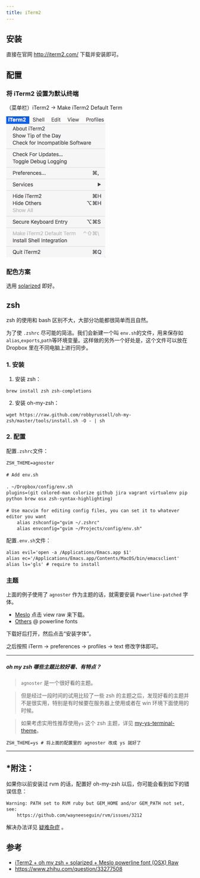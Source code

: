 ```yaml
---
title: iTerm2
---
```

## 安装

直接在官网 http://iterm2.com/ 下载并安装即可。

## 配置

### 将 iTerm2 设置为默认终端

（菜单栏）iTerm2 -> Make iTerm2 Default Term

![](/assets/iTerm_default.png)

### 配色方案

选用 [solarized](http://ethanschoonover.com/solarized) 即好。

## zsh

zsh 的使用和 bash 区别不大，大部分功能都很简单而且自然。

为了使 `.zshrc` 尽可能的简洁。我们会新建一个叫 `env.sh`的文件，用来保存如`alias`,`exports`,`path`等环境变量。这样做的另外一个好处是，这个文件可以放在 Dropbox 里在不同电脑上进行同步。

### 1. 安装

1. 安装 zsh：
```
brew install zsh zsh-completions
```

2. 安装 oh-my-zsh：
```
wget https://raw.github.com/robbyrussell/oh-my-zsh/master/tools/install.sh -O - | sh
```

### 2. 配置

配置`.zshrc`文件：

```
ZSH_THEME=agnoster

# Add env.sh

. ~/Dropbox/config/env.sh
plugins=(git colored-man colorize github jira vagrant virtualenv pip python brew osx zsh-syntax-highlighting)

# Use macvim for editing config files, you can set it to whatever editor you want 
    alias zshconfig="gvim ~/.zshrc"
    alias envconfig="gvim ~/Projects/config/env.sh"
```

配置`.env.sh`文件：

```
alias evil='open -a /Applications/Emacs.app $1'
alias ec='/Applications/Emacs.app/Contents/MacOS/bin/emacsclient'
alias ls='gls' # require to install 
```

### 主题

上面的例子使用了 `agnoster` 作为主题的话，就需要安装 `Powerline-patched` 字体。

- [Meslo](https://github.com/Lokaltog/powerline-fonts/blob/master/Meslo/Meslo%20LG%20M%20DZ%20Regular%20for%20Powerline.otf) 点击 view raw 来下载。
- [Others](https://github.com/powerline/fonts) @ powerline fonts
    
下载好后打开，然后点击“安装字体”。

之后按照 iTerm -> preferences -> profiles -> text 修改字体即可。

---

##### oh my zsh 哪些主题比较好看、有特点？

> `agnoster` 是一个很好看的主题。

> 但是经过一段时间的试用比较了一些 zsh 的主题之后，发现好看的主题并不是很实用，特别是有时候要在服务器上使用或者在 win 环境下面使用的时候。

> 如果考虑实用性推荐使用`ys` 这个 zsh 主题，详见 [my-ys-terminal-theme](http://blog.ysmood.org/my-ys-terminal-theme/)。

```
ZSH_THEME=ys # 将上面的配置里的 agnoster 改成 ys 就好了
```

---

## *附注：

如果你以前安装过 rvm 的话，配置好 oh-my-zsh 以后，你可能会看到如下的错误信息： 
```
Warning: PATH set to RVM ruby but GEM_HOME and/or GEM_PATH not set, see:
    https://github.com/wayneeseguin/rvm/issues/3212
```
解决办法详见 [疑难杂症](appendix.md) 。

## 参考

- [iTerm2 + oh my zsh + solarized + Meslo powerline font (OSX)
Raw](https://gist.github.com/kevin-smets/8568070)
- https://www.zhihu.com/question/33277508 